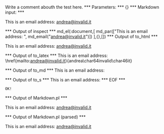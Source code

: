 Write a comment abouth the test here.
*** Parameters: ***
{}
*** Markdown input: ***


This is an email address: <andrea@invalid.it>
	
*** Output of inspect ***
md_el(:document,[
	md_par(["This is an email address: ", md_email("andrea@invalid.it")])
],{},[])
*** Output of to_html ***

<p>This is an email address: <a href='mailto:andrea@invalid.it'>&#097;&#110;&#100;&#114;&#101;&#097;&#064;&#105;&#110;&#118;&#097;&#108;&#105;&#100;&#046;&#105;&#116;</a></p>

*** Output of to_latex ***
This is an email address: \href{mailto:andrea@invalid.it}{andrea\char64invalid\char46it}


*** Output of to_md ***
This is an email address:


*** Output of to_s ***
This is an email address: 
*** EOF ***



	OK!



*** Output of Markdown.pl ***
<p>This is an email address: <a href="&#x6D;a&#105;&#x6C;&#x74;&#111;:&#97;&#x6E;&#x64;&#x72;&#x65;&#x61;&#64;&#105;&#x6E;&#118;&#x61;&#x6C;&#x69;&#100;&#x2E;&#105;&#x74;">&#97;&#x6E;&#x64;&#x72;&#x65;&#x61;&#64;&#105;&#x6E;&#118;&#x61;&#x6C;&#x69;&#100;&#x2E;&#105;&#x74;</a></p>

*** Output of Markdown.pl (parsed) ***
<p>This is an email address: <a href='&amp;#x6D;a&amp;#105;&amp;#x6C;&amp;#x74;&amp;#111;:&amp;#97;&amp;#x6E;&amp;#x64;&amp;#x72;&amp;#x65;&amp;#x61;&amp;#64;&amp;#105;&amp;#x6E;&amp;#118;&amp;#x61;&amp;#x6C;&amp;#x69;&amp;#100;&amp;#x2E;&amp;#105;&amp;#x74;'>&#97;&#x6E;&#x64;&#x72;&#x65;&#x61;&#64;&#105;&#x6E;&#118;&#x61;&#x6C;&#x69;&#100;&#x2E;&#105;&#x74;</a
   ></p
 >